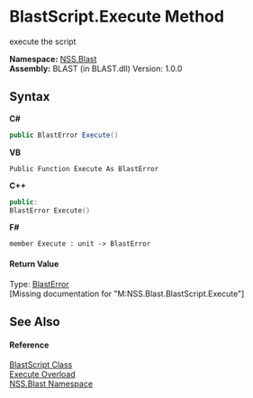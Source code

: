 # BlastScript.Execute Method 
 

execute the script

**Namespace:**&nbsp;<a href="88b55311-4a89-0894-e27a-e157e443c7f7.md">NSS.Blast</a><br />**Assembly:**&nbsp;BLAST (in BLAST.dll) Version: 1.0.0

## Syntax

**C#**<br />
``` C#
public BlastError Execute()
```

**VB**<br />
``` VB
Public Function Execute As BlastError
```

**C++**<br />
``` C++
public:
BlastError Execute()
```

**F#**<br />
``` F#
member Execute : unit -> BlastError 

```


#### Return Value
Type: <a href="db8cb631-f3f7-e809-8853-bc1b825061a7.md">BlastError</a><br />\[Missing <returns> documentation for "M:NSS.Blast.BlastScript.Execute"\]

## See Also


#### Reference
<a href="701ebde6-515e-1fd5-a11a-526716112a12.md">BlastScript Class</a><br /><a href="6e9bc9eb-8496-bacd-080e-fc7453af9a46.md">Execute Overload</a><br /><a href="88b55311-4a89-0894-e27a-e157e443c7f7.md">NSS.Blast Namespace</a><br />
